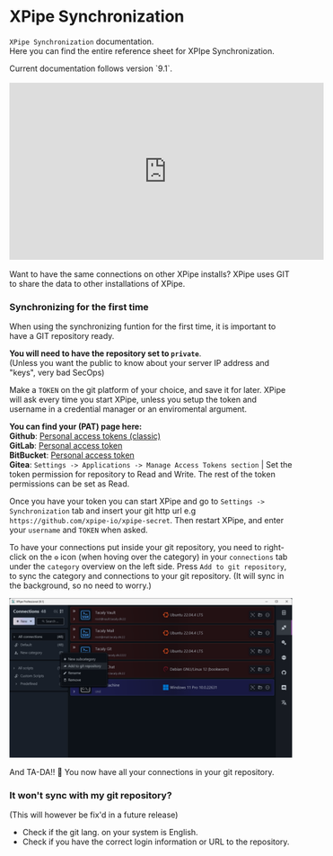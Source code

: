 # XPipe Synchronization
`XPipe Synchronization` documentation. <br/>
Here you can find the entire reference sheet for XPIpe Synchronization.

<div style={{backgroundColor: 'darkblue', padding: '1rem'}}>
  Current documentation follows version `9.1`.
</div>

<br/>
<iframe width="560" height="315" src="https://www.youtube.com/embed/QcUNxa37diM?si=lxXMj0Skjbu-gGCo&amp;controls=0" title="YouTube video player" frameborder="0" allow="accelerometer; autoplay; clipboard-write; encrypted-media; gyroscope; picture-in-picture; web-share" referrerpolicy="strict-origin-when-cross-origin" allowfullscreen></iframe>

Want to have the same connections on other XPipe installs? 
XPipe uses GIT to share the data to other installations of XPipe.

### Synchronizing for the first time
When using the synchronizing funtion for the first time, it is important to have a GIT repository ready. 

**You will need to have the repository set to `private`**. <br/>
(Unless you want the public to know about your server IP address and "keys", very bad SecOps)

Make a `TOKEN` on the git platform of your choice, and save it for later. XPipe will ask every time you start XPipe, unless you setup the token and username in a credential manager or an enviromental argument.

**You can find your (PAT) page here:**<br/>
**Github**: [Personal access tokens (classic)](https://github.com/settings/tokens)<br/>
**GitLab**: [Personal access token](https://docs.gitlab.com/ee/user/profile/personal_access_tokens.html)<br/>
**BitBucket**: [Personal access token](https://support.atlassian.com/bitbucket-cloud/docs/access-tokens/)<br/>**Gitea**: `Settings -> Applications -> Manage Access Tokens section` |
Set the token permission for repository to Read and Write. The rest of the token permissions can be set as Read.

Once you have your token you can start XPipe and go to `Settings -> Synchronization` tab and insert your git http url e.g `https://github.com/xpipe-io/xpipe-secret`. Then restart XPipe, and enter your `username` and `TOKEN` when asked.

To have your connections put inside your git repository, you need to right-click on the `⚙️` icon (when hoving over the category) in your `connections` tab under the `category` overview on the left side. Press `Add to git repository`, to sync the category and connections to your git repository. (It will sync in the background, so no need to worry.)

![Connections_sync_menu](connections_sync_menu.png)

And TA-DA!! 🎉 You now have all your connections in your git repository.

### It won't sync with my git repository?
(This will however be fix'd in a future release)
- Check if the git lang. on your system is English.
- Check if you have the correct login information or URL to the repository.